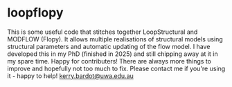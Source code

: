 # loopflopy

This is some useful code that stitches together LoopStructural and MODFLOW (Flopy). 
It allows multiple realisations of structural models using structural parameters and automatic updating of the flow model.
I have developed this in my PhD (finished in 2025) and still chipping away at it in my spare time.
Happy for contributers! There are always more things to improve and hopefully not too much to fix.
Please contact me if you're using it - happy to help! kerry.bardot@uwa.edu.au
